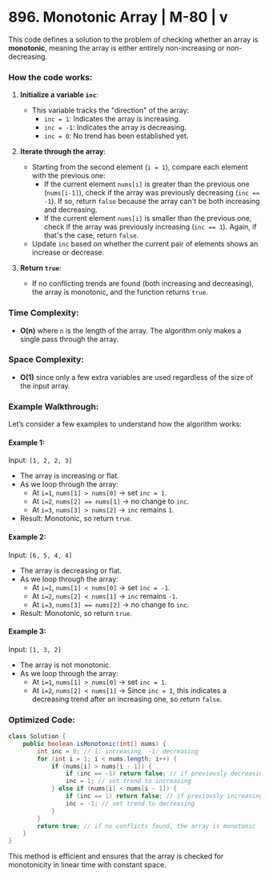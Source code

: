 # 896. Monotonic Array | M-80 | v

This code defines a solution to the problem of checking whether an array is **monotonic**, meaning the array is either entirely non-increasing or non-decreasing.

### How the code works:

1. **Initialize a variable `inc`**:
    - This variable tracks the "direction" of the array:
        - `inc = 1`: Indicates the array is increasing.
        - `inc = -1`: Indicates the array is decreasing.
        - `inc = 0`: No trend has been established yet.

2. **Iterate through the array**:
    - Starting from the second element (`i = 1`), compare each element with the previous one:
        - If the current element `nums[i]` is greater than the previous one (`nums[i-1]`), check if the array was previously decreasing (`inc == -1`). If so, return `false` because the array can't be both increasing and decreasing.
        - If the current element `nums[i]` is smaller than the previous one, check if the array was previously increasing (`inc == 1`). Again, if that's the case, return `false`.
    - Update `inc` based on whether the current pair of elements shows an increase or decrease.

3. **Return `true`**:
    - If no conflicting trends are found (both increasing and decreasing), the array is monotonic, and the function returns `true`.

### Time Complexity:
- **O(n)** where `n` is the length of the array. The algorithm only makes a single pass through the array.

### Space Complexity:
- **O(1)** since only a few extra variables are used regardless of the size of the input array.

### Example Walkthrough:

Let’s consider a few examples to understand how the algorithm works:

#### Example 1:
Input: `[1, 2, 2, 3]`
- The array is increasing or flat.
- As we loop through the array:
    - At `i=1`, `nums[1] > nums[0]` → set `inc = 1`.
    - At `i=2`, `nums[2] == nums[1]` → no change to `inc`.
    - At `i=3`, `nums[3] > nums[2]` → `inc` remains `1`.
- Result: Monotonic, so return `true`.

#### Example 2:
Input: `[6, 5, 4, 4]`
- The array is decreasing or flat.
- As we loop through the array:
    - At `i=1`, `nums[1] < nums[0]` → set `inc = -1`.
    - At `i=2`, `nums[2] < nums[1]` → `inc` remains `-1`.
    - At `i=3`, `nums[3] == nums[2]` → no change to `inc`.
- Result: Monotonic, so return `true`.

#### Example 3:
Input: `[1, 3, 2]`
- The array is not monotonic.
- As we loop through the array:
    - At `i=1`, `nums[1] > nums[0]` → set `inc = 1`.
    - At `i=2`, `nums[2] < nums[1]` → Since `inc = 1`, this indicates a decreasing trend after an increasing one, so return `false`.

### Optimized Code:

```java
class Solution {
    public boolean isMonotonic(int[] nums) {
        int inc = 0; // 1: increasing, -1: decreasing
        for (int i = 1; i < nums.length; i++) {
            if (nums[i] > nums[i - 1]) {
                if (inc == -1) return false; // if previously decreasing, return false
                inc = 1; // set trend to increasing
            } else if (nums[i] < nums[i - 1]) {
                if (inc == 1) return false; // if previously increasing, return false
                inc = -1; // set trend to decreasing
            }
        }
        return true; // if no conflicts found, the array is monotonic
    }
}
```

This method is efficient and ensures that the array is checked for monotonicity in linear time with constant space.